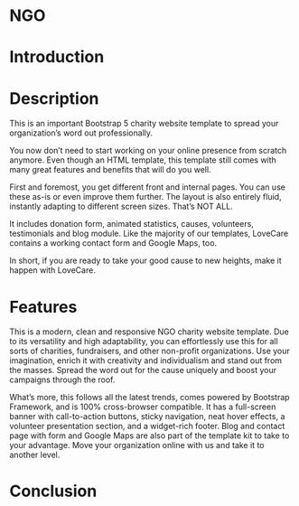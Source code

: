 # NGO
# Introduction
# Description
This is an important Bootstrap 5 charity website template to spread your organization’s word out professionally.

You now don’t need to start working on your online presence from scratch anymore. Even though an HTML template, this template still comes with many great features and benefits that will do you well.

First and foremost, you get different front and internal pages. You can use these as-is or even improve them further. The layout is also entirely fluid, instantly adapting to different screen sizes. That’s NOT ALL.

It includes donation form, animated statistics, causes, volunteers, testimonials and blog module. Like the majority of our templates, LoveCare contains a working contact form and Google Maps, too.

In short, if you are ready to take your good cause to new heights, make it happen with LoveCare.


# Features

This is a modern, clean and responsive NGO charity website template. Due to its versatility and high adaptability, you can effortlessly use this for all sorts of charities, fundraisers, and other non-profit organizations. Use your imagination, enrich it with creativity and individualism and stand out from the masses. Spread the word out for the cause uniquely and boost your campaigns through the roof.

What’s more, this follows all the latest trends, comes powered by Bootstrap Framework, and is 100% cross-browser compatible. It has a full-screen banner with call-to-action buttons, sticky navigation, neat hover effects, a volunteer presentation section, and a widget-rich footer. Blog and contact page with form and Google Maps are also part of the template kit to take to your advantage. Move your organization online with us and take it to another level.



# Conclusion
